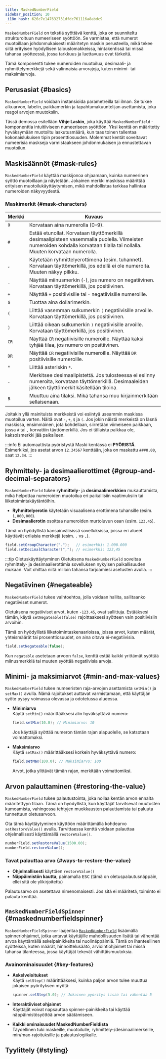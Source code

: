 ```yaml
---
title: MaskedNumberField
sidebar_position: 10
_i18n_hash: 626c7e147632731dfdc761116a8abdc9
---
```

<DocChip chip='shadow' />
<DocChip chip='name' label="dwc-numberfield" />
<DocChip chip='since' label='24.10' />
<JavadocLink type="foundation" location="com/webforj/component/field/MaskedNumberField" top='true'/>

`MaskedNumberField` on tekstiä syöttävä kenttä, joka on suunniteltu strukturoituun numeeriseen syöttöön. Se varmistaa, että numerot muotoillaan johdonmukaisesti määritetyn maskin perusteella, mikä tekee siitä erityisen hyödyllisen talouslomakkeissa, hintakentissä tai missä tahansa syötteessä, jossa tarkkuus ja luettavuus ovat tärkeitä.

Tämä komponentti tukee numeroiden muotoilua, desimaali- ja ryhmittelymerkkejä sekä valinnaisia arvorajoja, kuten minimi- tai maksimiarvoja.

## Perusasiat {#basics}

`MaskedNumberField` voidaan instansioida parametreilla tai ilman. Se tukee alkuarvon, labelin, paikkamerkin ja tapahtumakuuntelijan asettamista, joka reagoi arvojen muutoksiin.

Tässä demossa esitellään **Vihje Laskin**, joka käyttää `MaskedNumberField` -komponenttia intuitiiviseen numeeriseen syöttöön. Yksi kenttä on määritetty hyväksymään muotoiltu laskutusmäärä, kun taas toinen tallentaa kokonaislukuisen tipin prosenttiosuuden. Molemmat kentät soveltavat numeerisia maskseja varmistaakseen johdonmukaisen ja ennustettavan muotoilun.

<ComponentDemo 
path='/webforj/maskednumberfield?' 
javaE='https://raw.githubusercontent.com/webforj/webforj-documentation/refs/heads/main/src/main/java/com/webforj/samples/views/fields/maskednumberfield/MaskedNumberFieldView.java'
height = '270px'
/>

## Maskisäännöt {#mask-rules}

`MaskedNumberField` käyttää maskijonoa ohjaamaan, kuinka numeerinen syöttö muotoillaan ja näytetään. 
Jokainen merkki maskissa määrittää erityisen muotoilukäyttäytymisen, mikä mahdollistaa tarkkaa hallintaa numeroiden näkyvyydestä.

### Maskimerkit {#mask-characters}

| Merkki   | Kuvaus |
|----------|--------|
| `0`      | Korvataan aina numerolla (0–9). |
| `#`      | Estää etunollat. Korvataan täyttömerkillä desimaalipisteen vasemmalla puolella. Viimeisten numeroiden kohdalla korvataan tilalla tai nollalla. Muuten korvataan numerolla. |
| `,`      | Käytetään ryhmittelyerottimena (esim. tuhannet). Korvataan täyttömerkillä, jos edellä ei ole numeroita. Muuten näkyy pilkku. |
| `-`      | Näyttää miinusmerkin (`-`), jos numero on negatiivinen. Korvataan täyttömerkillä, jos positiivinen. |
| `+`      | Näyttää `+` positiivisille tai `-` negatiivisille numeroille. |
| `$`      | Tuottaa aina dollarimerkin. |
| `(`      | Liittää vasemman sulkumerkin `(` negatiivisille arvoille. Korvataan täyttömerkillä, jos positiivinen. |
| `)`      | Liittää oikean sulkumerkin `)` negatiivisille arvoille. Korvataan täyttömerkillä, jos positiivinen. |
| `CR`     | Näyttää `CR` negatiivisille numeroille. Näyttää kaksi tyhjää tilaa, jos numero on positiivinen. |
| `DR`     | Näyttää `CR` negatiivisille numeroille. Näyttää `DR` positiivisille numeroille. |
| `*`      | Liittää asteriskin `*`. |
| `.`      | Merkitsee desimaalipistettä. Jos tulosteessa ei esiinny numeroita, korvataan täyttömerkillä. Desimaaleiden jälkeen täyttömerkit käsitellään tiloina. |
| `B`      | Muuttuu aina tilaksi. Mikä tahansa muu kirjainmerkitään sellaisenaan. |

Joitakin yllä mainituista merkkeistä voi esiintyä useammin maskissa muotoilua varten. Näitä ovat `-`, `+`, `$` ja
`(`. Jos jokin näistä merkeistä on läsnä maskissa, ensimmäinen, jota kohdellaan, siirretään viimeiseen paikkaan, jossa `#` tai `,` korvattiin täyttömerkillä. Jos ei tällaista paikkaa ole, kaksoismerkki jää paikalleen.

:::info Ei automaattista pyöristystä
Maski kentässä ei **PYÖRISTÄ**. Esimerkiksi, jos asetat arvon `12.34567`
kenttään, joka on maskattu `###0.00`, saat `12.34`.
:::

## Ryhmittely- ja desimaalierottimet {#group-and-decimal-separators}

`MaskedNumberField` tukee **ryhmittely**- ja **desimaalimerkkien** mukauttamista, mikä helpottaa numeroiden muotoilua eri paikallisiin vaatimuksiin tai liiketoimintakäytäntöihin.

- **Ryhmittelyerotin** käytetään visuaalisena erottimena tuhansille (esim. `1,000,000`).
- **Desimaalierotin** osoittaa numeroiden murtoluvun osan (esim. `123.45`).

Tämä on hyödyllistä kansainvälisissä sovelluksissa, joissa eri alueet käyttävät erilaisia merkkejä (esim. `.` vs `,`).

```java
field.setGroupCharacter(".");   // esimerkki: 1.000.000
field.setDecimalCharacter(","); // esimerkki: 123,45
```

:::tip Oletuskäyttäytyminen
Oletuksena `MaskedNumberField` soveltaa ryhmittely- ja desimaalierottimia sovelluksen nykyisen paikallisuuden mukaan. Voit ohittaa niitä milloin tahansa tarjoamiesi asetusten avulla.
:::

## Negatiivinen {#negateable}

`MaskedNumberField` tukee vaihtoehtoa, jolla voidaan hallita, sallitaanko negatiiviset numerot.

Oletuksena negatiiviset arvot, kuten `-123.45`, ovat sallittuja. Estääksesi tämän, käytä `setNegateable(false)` rajoittaaksesi syötteen vain positiivisiin arvoihin.

Tämä on hyödyllistä liiketoimintaskenaarioissa, joissa arvot, kuten määrät, yhteismäärät tai prosenttiosuudet, on aina oltava ei-negatiivisia.

```java
field.setNegateable(false);
```

Kun `negatable` asetetaan arvoon `false`, kenttä estää kaikki yrittämät syöttää miinusmerkkiä tai muuten syöttää negatiivisia arvoja.

<ComponentDemo 
path='/webforj/maskednumnegatable/?' 
javaE='https://raw.githubusercontent.com/webforj/webforj-documentation/refs/heads/main/src/main/java/com/webforj/samples/views/fields/maskednumberfield/MaskedNumNegatableView.java'
height = '150px'
/>

## Minimi- ja maksimiarvot {#min-and-max-values}

`MaskedNumberField` tukee numeeristen raja-arvojen asettamista `setMin()` ja `setMax()` avulla. 
Nämä rajoitukset auttavat varmistamaan, että käyttäjän syöte pysyy voimassa olevassa ja odotetussa alueessa.

- **Minimiarvo**  
  Käytä `setMin()` määrittääksesi alin hyväksyttävä numero:

  ```java
  field.setMin(10.0); // Minimiarvo: 10
  ```

  Jos käyttäjä syöttää numeron tämän rajan alapuolelle, se katsotaan voimattomaksi.

- **Maksimiarvo**  
  Käytä `setMax()` määrittääksesi korkein hyväksyttävä numero:

  ```java
  field.setMax(100.0); // Maksimiarvo: 100
  ```

  Arvot, jotka ylittävät tämän rajan, merkitään voimattomiksi.

## Arvon palauttaminen {#restoring-the-value}

`MaskedNumberField` tukee palautustointa, joka nollaa kentän arvon ennalta määritettyyn tilaan. 
Tämä on hyödyllistä, kun käyttäjät tarvitsevat muutosten kumoamista, vahingossa tehtyjen muokkausten palauttamista tai paluuta tunnettuun oletusarvoon.

Ota tämä käyttäytyminen käyttöön määrittämällä kohdearvo `setRestoreValue()` avulla. 
Tarvittaessa kenttä voidaan palauttaa ohjelmallisesti käyttämällä `restoreValue()`.

```java
numberField.setRestoreValue(1500.00);
numberField.restoreValue();
```

### Tavat palauttaa arvo {#ways-to-restore-the-value}

- **Ohjelmallisesti** käyttäen `restoreValue()`
- **Näppäimistön kautta**, painamalla <kbd>ESC</kbd> (tämä on oletuspalautusnäppäin, ellei sitä ole ylikirjoitettu)

Palautusarvo on asetettava nimenomaisesti. Jos sitä ei määritetä, toiminto ei palauta kenttää.

<ComponentDemo 
path='/webforj/maskednumrestore?' 
javaE='https://raw.githubusercontent.com/webforj/webforj-documentation/refs/heads/main/src/main/java/com/webforj/samples/views/fields/maskednumberfield/MaskedNumRestoreView.java'
height = '150px'
/>

## `MaskedNumberFieldSpinner` {#maskednumberfieldspinner}

`MaskedNumberFieldSpinner` laajentaa [`MaskedNumberField`](#basics) lisäämällä spinneriohjaimet, jotka antavat käyttäjille mahdollisuuden lisätä tai vähentää arvoa käyttämällä askelpainikkeita tai nuolinäppäimiä. 
Tämä on ihanteellinen syötteissä, kuten määrät, hinnoittelusäätö, arviointiohjaimet tai missä tahansa tilanteessa, jossa käyttäjät tekevät vähittäismuutoksia.

<ComponentDemo 
path='/webforj/maskednumspinner?' 
javaE='https://raw.githubusercontent.com/webforj/webforj-documentation/refs/heads/main/src/main/java/com/webforj/samples/views/fields/maskednumberfield/MaskedNumSpinnerView.java'
height = '120px'
/>

### Avainominaisuudet {#key-features}

- **Askelveloitukset**  
  Käytä `setStep()` määrittääksesi, kuinka paljon arvon tulee muuttua jokaisen pyörityksen myötä:

  ```java
  spinner.setStep(5.0); // Jokainen pyöritys lisää tai vähentää 5
  ```

- **Interaktiiviset ohjaimet**  
  Käyttäjät voivat napsauttaa spinner-painikkeita tai käyttää näppäimistösyöttöä arvon säätämiseen.

- **Kaikki ominaisuudet MaskedNumberFieldista**  
  Täydellinen tuki maskeille, muotoilulle, ryhmittely-/desimaalimerkeille, min/max-rajoituksille ja palautuslogiikalle.

## Tyylittely {#styling}

<TableBuilder name="MaskedNumberField" />
